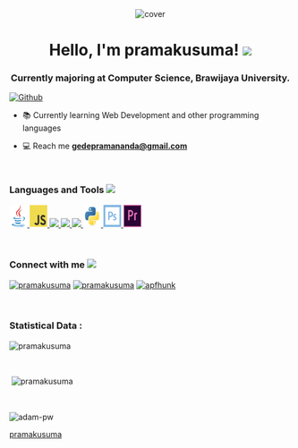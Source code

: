 <div align="center">
<img width="" height = "" src="https://miro.medium.com/max/1444/1*Z5-lWkyzcRB5ahgm9qyxvg.png" alt="cover" />
</div>

<h1 align="center"> Hello, I'm pramakusuma! <img src = "https://raw.githubusercontent.com/MartinHeinz/MartinHeinz/master/wave.gif" width = 30px> </h1>
<p align='center'>
</p>
<h3 align="center">Currently majoring at Computer Science, Brawijaya University.</h3>



[![Github](https://img.shields.io/github/followers/pramakusuma?label=Follow&style=social)](https://github.com/pramakusuma)


- 📚 Currently learning Web Development and other programming languages

- 💻 Reach me **gedepramananda@gmail.com**


<br>


<h3 align="left">Languages and Tools <img src = "https://media2.giphy.com/media/QssGEmpkyEOhBCb7e1/giphy.gif?cid=ecf05e47a0n3gi1bfqntqmob8g9aid1oyj2wr3ds3mg700bl&rid=giphy.gif" width = 30px></h3> 
<p align="left"> 
    <a href="https://www.java.com" target="_blank" rel="noreferrer"> 
      <img width ='32px' src="https://raw.githubusercontent.com/devicons/devicon/master/icons/java/java-original.svg" alt="java" width="40"
      height="40" /> 
    </a> 
    <a href="https://developer.mozilla.org/en-US/docs/Web/JavaScript" target="_blank" rel="noreferrer"> 
      <img width ='32px' src="https://raw.githubusercontent.com/devicons/devicon/master/icons/javascript/javascript-original.svg"
      alt="javascript" width="40" height="40" /> 
    </a> 
    <a href= https://www.w3schools.com/html > 
      <img width ='32px' src ='https://raw.githubusercontent.com/rahulbanerjee26/githubAboutMeGenerator/main/icons/html.svg'> 
    </a>
    <a href= https://www.w3schools.com/css > 
      <img width ='32px' src ='https://raw.githubusercontent.com/rahulbanerjee26/githubAboutMeGenerator/main/icons/css.svg'> 
     </a>
    <a href= https://reactjs.org > 
      <img width ='32px' src ='https://raw.githubusercontent.com/rahulbanerjee26/githubAboutMeGenerator/main/icons/reactjs.svg'> 
    </a>
    <a href="https://www.python.org" target="_blank" rel="noreferrer"> 
      <img width ='32px' src="https://raw.githubusercontent.com/devicons/devicon/master/icons/python/python-original.svg" alt="python"
      width="40" height="40" /> 
    </a>
    <a href="https://www.photoshop.com/en" target="_blank" rel="noreferrer"> 
      <img width ='32px' src="https://raw.githubusercontent.com/devicons/devicon/master/icons/photoshop/photoshop-line.svg" alt="photoshop"
      width="40" height="40" /> 
    </a>
    <a href="https://www.premierepro.com/en" target="_blank" rel="noreferrer"> 
      <img width ='32px' src="https://raw.githubusercontent.com/devicons/devicon/master/icons/premierepro/premierepro-original.svg" alt="premierepro"
      width="40" height="40" /> 
    </a>
</p>

<br>

<h3 align="left">Connect with me <img src='https://raw.githubusercontent.com/ShahriarShafin/ShahriarShafin/main/Assets/handshake.gif' width="60px"></h3>
<p align="left">
  <a href="https://www.linkedin.com/in/pramakusuma/" target="blank"><img align="center"
      src="https://raw.githubusercontent.com/rahuldkjain/github-profile-readme-generator/master/src/images/icons/Social/linked-in-alt.svg"
      alt="pramakusuma" height="30" width="40" /></a>
  <a href="https://instagram.com/pramakusuma" target="blank"><img align="center"
      src="https://raw.githubusercontent.com/rahuldkjain/github-profile-readme-generator/master/src/images/icons/Social/instagram.svg"
      alt="pramakusuma" height="30" width="40" /></a>
 <a href="https://twitter.com/apfhunk" target="blank"><img align="center"
      src="https://raw.githubusercontent.com/rahuldkjain/github-profile-readme-generator/master/src/images/icons/Social/twitter.svg"
      alt="apfhunk" height="30" width="40" /></a>
</p>

<br>

<h3>Statistical Data :</h3>
<p><img align="center"
    src="https://github-readme-stats.vercel.app/api/top-langs?username=pramakusuma&show_icons=true&locale=en&bg_color=0d1117&text_color=ffffff&layout=compact"
    alt="pramakusuma" 
    bg_color=#808080/></p>
 
<br>

<p>&nbsp;<img align="center" src="https://github-readme-stats.vercel.app/api?username=pramakusuma&show_icons=true&locale=en&bg_color=0d1117&text_color=ffffff&repo=convoychat"
    alt="pramakusuma" /></p>

<br>

<p><img align="center" src="https://github-readme-streak-stats.herokuapp.com/?user=pramakusuma&theme=dark&background=0d1117&date_format=M%20j%5B%2C%20Y%5D" alt="adam-pw" /></p>
      


[pramakusuma](https://github.com/pramakusuma)
